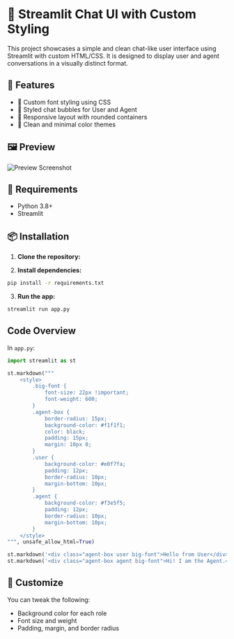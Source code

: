 # 💬 Streamlit Chat UI with Custom Styling

This project showcases a simple and clean chat-like user interface using Streamlit with custom HTML/CSS. It is designed to display user and agent conversations in a visually distinct format.

## 🚀 Features

- 📌 Custom font styling using CSS
- 🤖 Styled chat bubbles for User and Agent
- 🧱 Responsive layout with rounded containers
- 🎨 Clean and minimal color themes

## 🖼 Preview

![Preview Screenshot](preview.png) <!-- Replace with actual screenshot path -->

## 🧰 Requirements

- Python 3.8+
- Streamlit

## 📦 Installation

1. **Clone the repository:**


2. **Install dependencies:**

```bash
pip install -r requirements.txt
```

3. **Run the app:**

```bash
streamlit run app.py
```

##  Code Overview

In `app.py`:

```python
import streamlit as st

st.markdown("""
    <style>
        .big-font {
            font-size: 22px !important;
            font-weight: 600;
        }
        .agent-box {
            border-radius: 15px;
            background-color: #f1f1f1;
            color: black;
            padding: 15px;
            margin: 10px 0;
        }
        .user {
            background-color: #e0f7fa;
            padding: 12px;
            border-radius: 10px;
            margin-bottom: 10px;
        }
        .agent {
            background-color: #f3e5f5;
            padding: 12px;
            border-radius: 10px;
            margin-bottom: 10px;
        }
    </style>
""", unsafe_allow_html=True)

st.markdown('<div class="agent-box user big-font">Hello from User</div>', unsafe_allow_html=True)
st.markdown('<div class="agent-box agent big-font">Hi! I am the Agent.</div>', unsafe_allow_html=True)
```

## 📝 Customize

You can tweak the following:

* Background color for each role
* Font size and weight
* Padding, margin, and border radius


